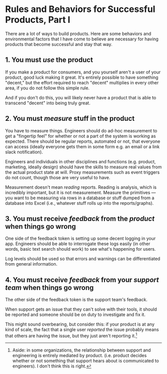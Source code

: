 # Rules and Behaviors for Successful Products, Part I

There are a lot of ways to build products. Here are some behaviors and
environmental factors that I have come to believe are necessary for having
products that become successful and stay that way.

## 1. You must _use_ the product

If you make a product for consumers, and you yourself aren't a user of your
product, good luck making it great. It's entirely possible to have something
"decent," but the effort required to reach "decent" multiplies in every other
area, if you do not follow this simple rule.

And if you don't do this, you will likely never have a product that is able to
transcend "decent" into being truly great.


## 2. You must _measure_ stuff in the product

You have to measure things. Engineers should do ad-hoc measurement to get a
"fingertip feel" for whether or not a part of the system is working as
expected. There should be regular reports, automated or not, that everyone can
access (ideally everyone gets them in some form e.g. an email or a link slack
notification).

Engineers and individuals in other disciplines and functions (e.g. product,
marketing, ideally design) should have the skills to measure real values from
the actual product state at will. Proxy measurements such as event triggers do
not count, though those are very useful to have.

Measurement doesn't mean _reading_ reports. Reading is analysis, which is
incredibly important, but it is not measurement. Measure the primitives &mdash;
you want to be measuring via rows in a database or stuff dumped from a database
into Excel (i.e., whatever stuff rolls up into the reports/graphs).

## 3. You must receive _feedback_ from the _product_ when things go wrong

One side of the feedback token is setting up some decent logging in your app.
Engineers should be able to interrogate these logs easily (in other words,
basic text search should work) to see what's happening for users.

Log levels should be used so that errors and warnings can be differentiated
from general information.


## 4. You must receive _feedback_ from your _support team_ when things go wrong

The other side of the feedback token is the support team's feedback.

When support gets an issue that they can't solve with their tools, it should be
reported and someone should be on duty to investigate and fix it.

This might sound overbearing, but consider this: if your product is at any kind
of scale, the fact that a single user _reported_ the issue probably means that
others are having the issue, but they just aren't reporting it.[^1]

[^1]: Aside: in some organizations, the relationship between support and
  engineering is entirely mediated by product. (i.e. product decides whether or
  not something that support hears about is communicated to engineers). I don't
  think this is right.
